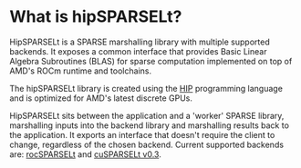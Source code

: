 # What is hipSPARSELt?

HipSPARSELt is a SPARSE marshalling library with multiple supported backends. It exposes a common
interface that provides Basic Linear Algebra Subroutines (BLAS) for sparse computation implemented
on top of AMD's ROCm runtime and toolchains.

The hipSPARSELt library is created using the [HIP](https://rocm.docs.amd.com/projects/HIP/en/latest/)
programming language and is optimized for AMD's latest discrete GPUs.

HipSPARSELt sits between the application and a 'worker' SPARSE library, marshalling inputs into the
backend library and marshalling results back to the application. It exports an interface that doesn't
require the client to change, regardless of the chosen backend. Current supported backends are:
[rocSPARSELt](https://github.com/ROCmSoftwarePlatform/hipSPARSELt/blob/develop/library/src/hcc_detail/rocsparselt) and [cuSPARSELt v0.3](https://docs.nvidia.com/cuda/cusparselt).

